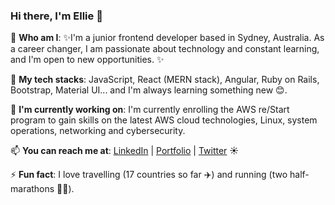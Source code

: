 ### Hi there, I'm Ellie 👋

🔭 **Who am I**: ✨I'm a junior frontend developer based in Sydney, Australia. As a career changer, I am passionate about technology and constant learning, and I'm open to new opportunities. ✨

🔧 **My tech stacks**: JavaScript, React (MERN stack), Angular, Ruby on Rails, Bootstrap, Material UI... and I'm always learning something new 😊.

🌱 **I'm currently working on**: I'm currently enrolling the AWS re/Start program to gain skills on the latest AWS cloud technologies, Linux, system operations, networking and cybersecurity.

📫 **You can reach me at**: [LinkedIn](https://www.linkedin.com/in/elliettchen/) | [Portfolio](https://elliechen.live/) | [Twitter](https://twitter.com/elliechen_etc) ☀️

⚡ **Fun fact**: I love travelling (17 countries so far ✈️) and running (two half-marathons 🏃‍♀️).

